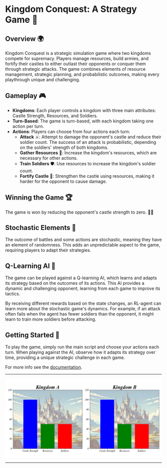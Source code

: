 # Kingdom Conquest: A Strategy Game 🏰

## Overview 🌍
Kingdom Conquest is a strategic simulation game where two kingdoms compete for supremacy. Players manage resources, build armies, and fortify their castles to either outlast their opponents or conquer them through strategic attacks. The game combines elements of resource management, strategic planning, and probabilistic outcomes, making every playthrough unique and challenging.

## Gameplay 🎮
- **Kingdoms**: Each player controls a kingdom with three main attributes: Castle Strength, Resources, and Soldiers.
- **Turn-Based**: The game is turn-based, with each kingdom taking one action per turn.
- **Actions**: Players can choose from four actions each turn:
  - **Attack** ⚔️: Attempt to damage the opponent's castle and reduce their soldier count. The success of an attack is probabilistic, depending on the soldiers' strength of both kingdoms.
  - **Gather Resources** 🌾: Increase the kingdom's resources, which are necessary for other actions.
  - **Train Soldiers** 🛡️: Use resources to increase the kingdom's soldier count.
  - **Fortify Castle** 🏰: Strengthen the castle using resources, making it harder for the opponent to cause damage.

## Winning the Game 🏆
The game is won by reducing the opponent's castle strength to zero. 🏰🔥

## Stochastic Elements 🎲
The outcome of battles and some actions are stochastic, meaning they have an element of randomness. This adds an unpredictable aspect to the game, requiring players to adapt their strategies.

## Q-Learning AI 🤖
The game can be played against a Q-learning AI, which learns and adapts its strategy based on the outcomes of its actions. This AI provides a dynamic and challenging opponent, learning from each game to improve its tactics.

By receiving different rewards based on the state changes, an RL-agent can learn more about the stochastic game's dynamics. For example, if an attack often fails when the agent has fewer soldiers than the opponent, it might learn to train more soldiers before attacking. 

## Getting Started 🚀
To play the game, simply run the main script and choose your actions each turn. When playing against the AI, observe how it adapts its strategy over time, providing a unique strategic challenge in each game.

For more info see the [documentation](docs/Docs.md).

---------------------------------------------

![Alt text](docs/example.png)

---------------------------------------------